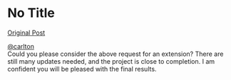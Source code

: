 # No Title

[Original Post](https://discourse.onlinedegree.iitm.ac.in/t/169029/239)

<p><a class="mention" href="/u/carlton">@carlton</a><br>
Could you please consider the above request for an extension? There are still many updates needed, and the project is close to completion. I am confident you will be pleased with the final results.</p>
